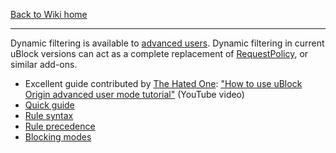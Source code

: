 [Back to Wiki home](./)

***

Dynamic filtering is available to [advanced users](./Advanced-user-features). Dynamic filtering in current uBlock versions can act as a complete replacement of [RequestPolicy](https://addons.mozilla.org/firefox/addon/requestpolicy/), or similar add-ons.

- Excellent guide contributed by [The Hated One](https://www.youtube.com/channel/UCjr2bPAyPV7t35MvcgT3W8Q): ["How to use uBlock Origin advanced user mode tutorial"](https://www.youtube.com/watch?v=2lisQQmWQkY) (YouTube video)
- [Quick guide](./Dynamic-filtering:-quick-guide)
- [Rule syntax](./Dynamic-filtering:-rule-syntax)
- [Rule precedence](./Dynamic-filtering:-precedence)
- [Blocking modes](./Blocking-mode)
